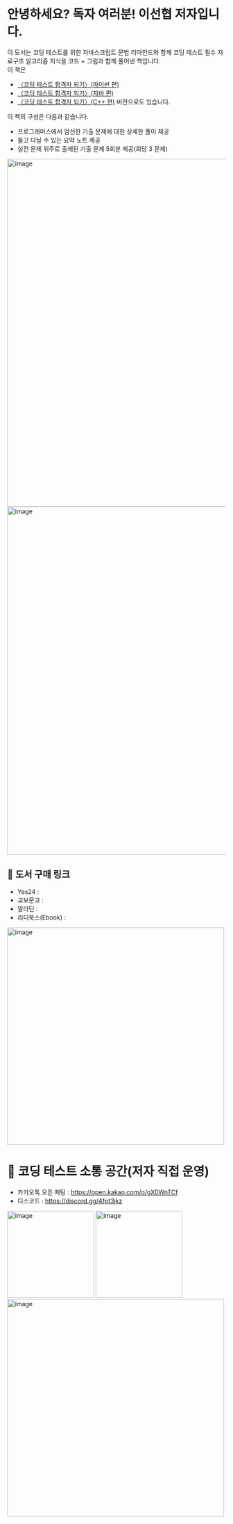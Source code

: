 # 안녕하세요? 독자 여러분! 이선협 저자입니다.
이 도서는 코딩 테스트를 위한 자바스크립트 문법 리마인드와 함께 코딩 테스트 필수 자료구조 알고리즘 지식을 코드 + 그림과 함께 풀어낸 책입니다.<br>
이 책은 
- [〈코딩 테스트 합격자 되기〉(파이썬 편)](https://github.com/dremdeveloper/codingtest_python)
- [〈코딩 테스트 합격자 되기〉(자바 편)](https://github.com/retrogemHK/codingtest_java)
- [〈코딩 테스트 합격자 되기〉(C++ 편)](https://github.com/dremdeveloper/codingtest_cpp)
버전으로도 있습니다.

이 책의 구성은 다음과 같습니다.<br>

- 프로그래머스에서 엄선한 기출 문제에 대한 상세한 풀이 제공
- 들고 다닐 수 있는 요약 노트 제공
- 실전 문제 위주로 출제된 기출 문제 5회분 제공(회당 3 문제)

<img width="800" alt="image" src="https://github.com/kciter/coding-interview-js/assets/16553217/7ad959f3-3b7d-4150-b7b8-3316f2c6bbda">
<img width="800" alt="image" src="https://github.com/kciter/coding-interview-js/assets/16553217/108f2c28-289a-45a4-8fc6-369881880319">

## 📖 도서 구매 링크
- Yes24 :
- 교보문고 :
- 알라딘 :
- 리디북스(Ebook) : 

<img width="500" alt="image" src="https://github.com/kciter/coding-interview-js/assets/16553217/0436f120-1a5e-424c-bc43-d35cf8893b43">

# 💬 코딩 테스트 소통 공간(저자 직접 운영)
- 카카오톡 오픈 채팅 : https://open.kakao.com/o/gX0WnTCf
- 디스코드 : https://discord.gg/4fpt3jkz
<img width="200" alt="image" src="https://github.com/kciter/coding-interview-js/assets/16553217/38f2d425-257b-4937-a595-cae56c272b82">
<img width="200" alt="image" src="https://github.com/kciter/coding-interview-js/assets/16553217/14be16dc-3308-443c-8921-277c4031a18e">
<img width="500" alt="image" src="https://github.com/kciter/coding-interview-js/assets/16553217/d5f76595-d57d-45bb-b874-79c7382f0940">

